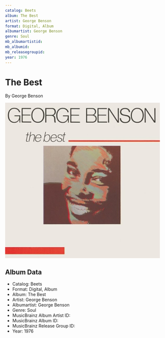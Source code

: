 ```yaml
---
catalog: Beets
album: The Best
artist: George Benson
format: Digital, Album
albumartist: George Benson
genre: Soul
mb_albumartistid: 
mb_albumid: 
mb_releasegroupid: 
year: 1976
---
```


# The Best

By George Benson

![](../../assets/beetscovers/George_Benson-The_Best.jpg)

## Album Data

- Catalog: Beets
- Format: Digital, Album
- Album: The Best
- Artist: George Benson
- Albumartist: George Benson
- Genre: Soul
- MusicBrainz Album Artist ID: 
- MusicBrainz Album ID: 
- MusicBrainz Release Group ID: 
- Year: 1976

